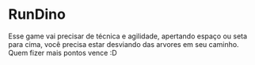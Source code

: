 # RunDino
Esse game vai precisar de técnica e agilidade, apertando espaço ou seta para cima, você precisa estar desviando das arvores em seu caminho.
Quem fizer mais pontos vence :D
